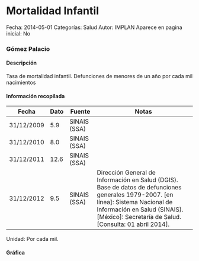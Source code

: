 Mortalidad Infantil
=====

Fecha: 2014-05-01
Categorías: Salud
Autor: IMPLAN
Aparece en pagina inicial: No

### Gómez Palacio

#### Descripción

Tasa de mortalidad infantil. Defunciones de menores de un año por cada mil nacimientos

<!-- break -->

#### Información recopilada

<table class="table table-hover table-bordered matriz">
  <thead>
    <tr><th>Fecha</th><th>Dato</th><th>Fuente</th><th>Notas</th></tr>
  </thead>
  <tbody>
    <tr><td class="centrado">31/12/2009</td><td class="derecha">5.9</td><td>SINAIS (SSA)</td><td></td></tr>
    <tr><td class="centrado">31/12/2010</td><td class="derecha">8.0</td><td>SINAIS (SSA)</td><td></td></tr>
    <tr><td class="centrado">31/12/2011</td><td class="derecha">12.6</td><td>SINAIS (SSA)</td><td></td></tr>
    <tr><td class="centrado">31/12/2012</td><td class="derecha">9.5</td><td>SINAIS (SSA)</td><td>Dirección General de Información en Salud (DGIS). Base de datos de defunciones generales 1979-2007. [en línea]: Sistema Nacional de Información en Salud (SINAIS). [México]: Secretaría de Salud. <http://www.sinais.salud.gob.mx> [Consulta: 01 abril 2014].</td></tr>
  </tbody>
</table>

Unidad: Por cada mil.

#### Gráfica

<div id="graficaDatos" class="grafica"></div>
<script>
  // Gráfica
  if (typeof vargraficaDatos === 'undefined') {
    vargraficaDatos = Morris.Line({
      element: 'graficaDatos',
      data: [{ fecha: '2009-12-31', dato: 5.9000 },{ fecha: '2010-12-31', dato: 8.0000 },{ fecha: '2011-12-31', dato: 12.6000 },{ fecha: '2012-12-31', dato: 9.5000 }],
      xkey: 'fecha',
      ykeys: ['dato'],
      labels: ['Dato'],
      lineColors: ['#FF5B02'],
      xLabelFormat: function(d) { return d.getDate()+'/'+(d.getMonth()+1)+'/'+d.getFullYear(); },
      dateFormat: function(ts) { var d = new Date(ts); return d.getDate() + '/' + (d.getMonth() + 1) + '/' + d.getFullYear(); }
    });
  }
</script>
